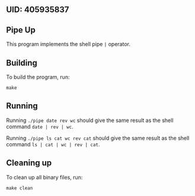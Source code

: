 ## UID: 405935837

## Pipe Up
This program implements the shell pipe ``|`` operator.

## Building

To build the program, run:

``make``

## Running
Running ``./pipe date rev wc`` should give the same result as the shell command ``date | rev | wc``.

Running ``./pipe ls cat wc rev cat`` should give the same result as  the shell command ``ls | cat | wc | rev | cat``.


## Cleaning up
To clean up all binary files, run:

``make clean``